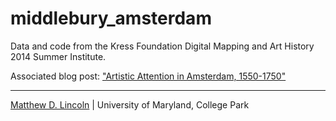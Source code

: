# middlebury_amsterdam

Data and code from the Kress Foundation Digital Mapping and Art History 2014 Summer Institute.

Associated blog post: ["Artistic Attention in Amsterdam, 1550-1750"](http://matthewlincoln.net/2015/02/15/mapping-artistic-attention-in-amsterdam.html)

***
[Matthew D. Lincoln](http://matthewlincoln.net) | University of Maryland, College Park
